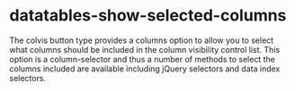 # datatables-show-selected-columns
The colvis button type provides a columns option to allow you to select what columns should be included in the column visibility control list. This option is a column-selector and thus a number of methods to select the columns included are available including jQuery selectors and data index selectors.
